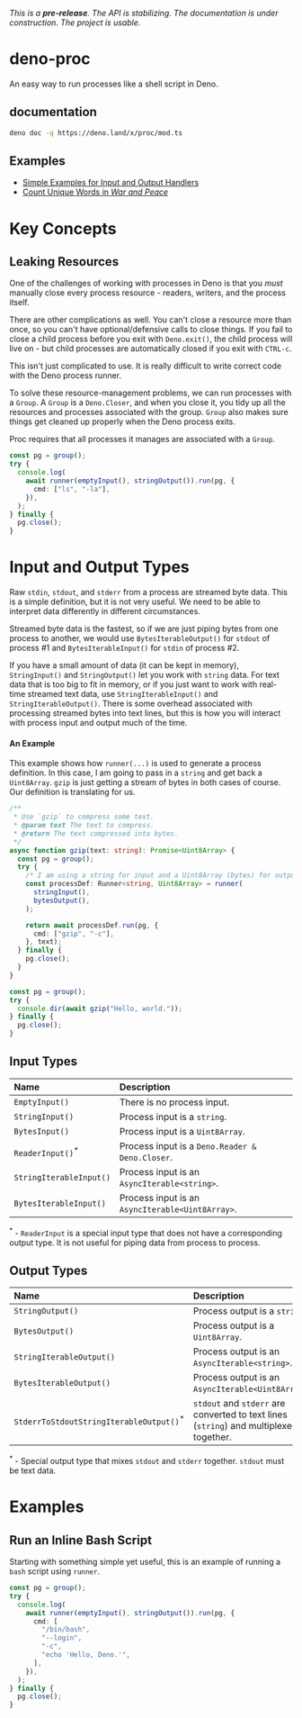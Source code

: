 _This is a **pre-release**. The API is stabilizing. The documentation is under
construction. The project is usable._

# deno-proc

An easy way to run processes like a shell script in Deno.

## documentation

```bash
deno doc -q https://deno.land/x/proc/mod.ts
```

## Examples

- [Simple Examples for Input and Output Handlers](./runners/handlers/README.md)
- [Count Unique Words in _War and Peace_](./examples/warandpeace/README.md)

# Key Concepts

## Leaking Resources

One of the challenges of working with processes in Deno is that you _must_
manually close every process resource - readers, writers, and the process
itself.

There are other complications as well. You can't close a resource more than
once, so you can't have optional/defensive calls to close things. If you fail to
close a child process before you exit with `Deno.exit()`, the child process will
live on - but child processes are automatically closed if you exit with
`CTRL-c`.

This isn't just complicated to use. It is really difficult to write correct code
with the Deno process runner.

To solve these resource-management problems, we can run processes with a
`Group`. A `Group` is a `Deno.Closer`, and when you close it, you tidy up all
the resources and processes associated with the group. `Group` also makes sure
things get cleaned up properly when the Deno process exits.

Proc requires that all processes it manages are associated with a `Group`.

```ts
const pg = group();
try {
  console.log(
    await runner(emptyInput(), stringOutput()).run(pg, {
      cmd: ["ls", "-la"],
    }),
  );
} finally {
  pg.close();
}
```

# Input and Output Types

Raw `stdin`, `stdout`, and `stderr` from a process are streamed byte data. This
is a simple definition, but it is not very useful. We need to be able to
interpret data differently in different circumstances.

Streamed byte data is the fastest, so if we are just piping bytes from one
process to another, we would use `BytesIterableOutput()` for `stdout` of process
#1 and `BytesIterableInput()` for `stdin` of process #2.

If you have a small amount of data (it can be kept in memory), `StringInput()`
and `StringOutput()` let you work with `string` data. For text data that is too
big to fit in memory, or if you just want to work with real-time streamed text
data, use `StringIterableInput()` and `StringIterableOutput()`. There is some
overhead associated with processing streamed bytes into text lines, but this is
how you will interact with process input and output much of the time.

#### An Example

This example shows how `runner(...)` is used to generate a process definition.
In this case, I am going to pass in a `string` and get back a `Uint8Array`.
`gzip` is just getting a stream of bytes in both cases of course. Our definition
is translating for us.

```ts
/**
 * Use `gzip` to compress some text.
 * @param text The text to compress.
 * @return The text compressed into bytes.
 */
async function gzip(text: string): Promise<Uint8Array> {
  const pg = group();
  try {
    /* I am using a string for input and a Uint8Array (bytes) for output. */
    const processDef: Runner<string, Uint8Array> = runner(
      stringInput(),
      bytesOutput(),
    );

    return await processDef.run(pg, {
      cmd: ["gzip", "-c"],
    }, text);
  } finally {
    pg.close();
  }
}

const pg = group();
try {
  console.dir(await gzip("Hello, world."));
} finally {
  pg.close();
}
```

## Input Types

| Name                        | Description                                      |
| :-------------------------- | :----------------------------------------------- |
| `EmptyInput()`              | There is no process input.                       |
| `StringInput()`             | Process input is a `string`.                     |
| `BytesInput()`              | Process input is a `Uint8Array`.                 |
| `ReaderInput()`<sup>*</sup> | Process input is a `Deno.Reader & Deno.Closer`.  |
| `StringIterableInput()`     | Process input is an `AsyncIterable<string>`.     |
| `BytesIterableInput()`      | Process input is an `AsyncIterable<Uint8Array>`. |

<sup>*</sup> - `ReaderInput` is a special input type that does not have a
corresponding output type. It is not useful for piping data from process to
process.

## Output Types

| Name                                               | Description                                                                            |
| :------------------------------------------------- | :------------------------------------------------------------------------------------- |
| `StringOutput()`                                   | Process output is a `string`.                                                          |
| `BytesOutput()`                                    | Process output is a `Uint8Array`.                                                      |
| `StringIterableOutput()`                           | Process output is an `AsyncIterable<string>`.                                          |
| `BytesIterableOutput()`                            | Process output is an `AsyncIterable<Uint8Array>`.                                      |
| `StderrToStdoutStringIterableOutput()`<sup>*</sup> | `stdout` and `stderr` are converted to text lines (`string`) and multiplexed together. |

<sup>*</sup> - Special output type that mixes `stdout` and `stderr` together.
`stdout` must be text data.

# Examples

## Run an Inline Bash Script

Starting with something simple yet useful, this is an example of running a
`bash` script using `runner`.

```ts
const pg = group();
try {
  console.log(
    await runner(emptyInput(), stringOutput()).run(pg, {
      cmd: [
        "/bin/bash",
        "--login",
        "-c",
        "echo 'Hello, Deno.'",
      ],
    }),
  );
} finally {
  pg.close();
}
```

